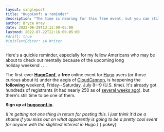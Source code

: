 ```yaml
---
layout: singlepost
title: "HugoConf: a reminder"
description: "The time is nearing for this free event, but you can still get in on the fun."
author: Bryce Wray
date: 2022-06-29T13:32:00-05:00
lastmod: 2022-07-22T22:16:00-05:00
#draft: true
#initTextEditor: iA Writer
---
```


Here's a quickie reminder, especially for my fellow Americans who may be about to check out mentally because of the upcoming long holiday weekend . . .

The first-ever **[HugoConf](https://hugoconf.io)**, a **free** online event for [Hugo](https://gohugo.io) users (or those curious about it) under the aegis of [CloudCannon](https://cloudcannon.com), is happening the **following** weekend, Friday--Saturday, July 8--9 <span class="pokey">(U.S. time)</span>. It's already got hundreds of registrants (it had nearly 250 as of [several weeks ago](https://discourse.gohugo.io/t/hugoconf-2022/38570/3)), but there's still time to be one of them.

**Sign up at [hugoconf.io](https://hugoconf.io).**

*(I'm getting not one thing in return for posting this. I just think it'd be a shame if you miss out on what apparently is going to be a pretty cool event for anyone with the slightest interest in Hugo.)*
{.pokey}
